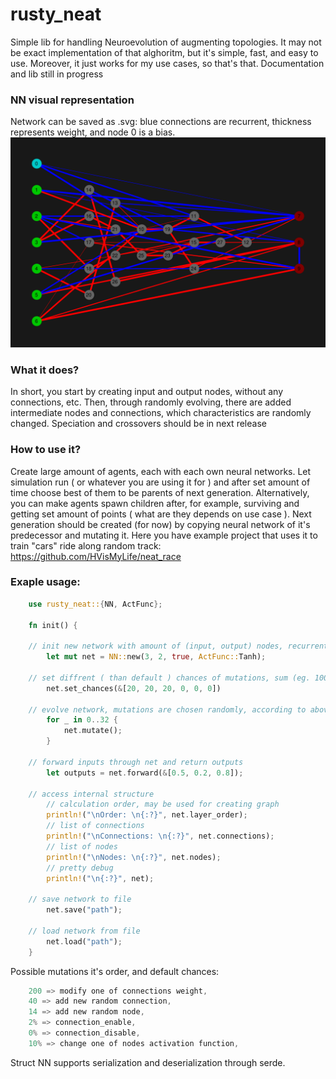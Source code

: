 # rusty_neat
Simple lib for handling Neuroevolution of augmenting topologies.
It may not be exact implementation of that alghoritm, but it's simple, fast, and easy to use. Moreover, it just works for my use cases, so that's that.
Documentation and lib still in progress

### NN visual representation 
Network can be saved as .svg: blue connections are recurrent, thickness represents weight, and node 0 is a bias.
![example](https://github.com/HVisMyLife/rusty_neat/blob/master/data/nn.png)

### What it does?
In short, you start by creating input and output nodes, without any connections, etc.
Then, through randomly evolving, there are added intermediate nodes and connections, which characteristics are randomly changed.
Speciation and crossovers should be in next release

### How to use it?
Create large amount of agents, each with each own neural networks. Let simulation run ( or whatever you are using it for ) and after set amount of time choose best of them to be parents of next generation.
Alternatively, you can make agents spawn children after, for example, surviving and getting set amount of points ( what are they depends on use case ).
Next generation should be created (for now) by copying neural network of it's predecessor and mutating it.
Here you have example project that uses it to train "cars" ride along random track: https://github.com/HVisMyLife/neat_race

### Exaple usage:

```rust
    use rusty_neat::{NN, ActFunc};

    fn init() {

    // init new network with amount of (input, output) nodes, recurrent connections, default activation function
        let mut net = NN::new(3, 2, true, ActFunc::Tanh);

    // set diffrent ( than default ) chances of mutations, sum (eg. 100%) doesn't matter
        net.set_chances(&[20, 20, 20, 0, 0, 0])

    // evolve network, mutations are chosen randomly, according to above settings,
        for _ in 0..32 {
            net.mutate();
        }
    
    // forward inputs through net and return outputs
        let outputs = net.forward(&[0.5, 0.2, 0.8]);

    // access internal structure
        // calculation order, may be used for creating graph
        println!("\nOrder: \n{:?}", net.layer_order);
        // list of connections
        println!("\nConnections: \n{:?}", net.connections);
        // list of nodes
        println!("\nNodes: \n{:?}", net.nodes);
        // pretty debug
        println!("\n{:?}", net);

    // save network to file
        net.save("path");

    // load network from file
        net.load("path");
    }
```

Possible mutations it's order, and default chances:

```rust
    200 => modify one of connections weight,
    40 => add new random connection,
    14 => add new random node,
    2% => connection_enable,
    0% => connection_disable,
    10% => change one of nodes activation function,
```

Struct NN supports serialization and deserialization through serde.
